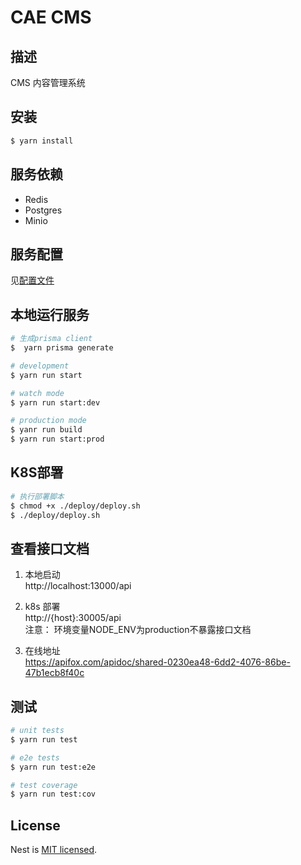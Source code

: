 # CAE CMS
## 描述

CMS 内容管理系统

## 安装

```bash
$ yarn install
```

## 服务依赖

- Redis
- Postgres
- Minio

## 服务配置

见[配置文件](./src/app-config/config.yaml)

## 本地运行服务

```bash
# 生成prisma client
$  yarn prisma generate
```

```bash
# development
$ yarn run start

# watch mode
$ yarn run start:dev

# production mode
$ yanr run build
$ yarn run start:prod
```

## K8S部署

```bash
# 执行部署脚本
$ chmod +x ./deploy/deploy.sh
$ ./deploy/deploy.sh
```

## 查看接口文档

1. 本地启动   
http://localhost:13000/api

2. k8s 部署   
http://{host}:30005/api   
注意： 环境变量NODE_ENV为production不暴露接口文档

3. 在线地址   
https://apifox.com/apidoc/shared-0230ea48-6dd2-4076-86be-47b1ecb8f40c

## 测试

```bash
# unit tests
$ yarn run test

# e2e tests
$ yarn run test:e2e

# test coverage
$ yarn run test:cov
```



## License

Nest is [MIT licensed](LICENSE).
